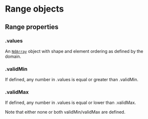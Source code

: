 # Range objects

## Range properties

### .values

An [`NdArray`](NdArray.md) object with shape and element ordering as defined by the domain.

### .validMin

If defined, any number in .values is equal or greater than .validMin.

### .validMax

If defined, any number in .values is equal or lower than .validMax.

Note that either none or both validMin/validMax are defined.
